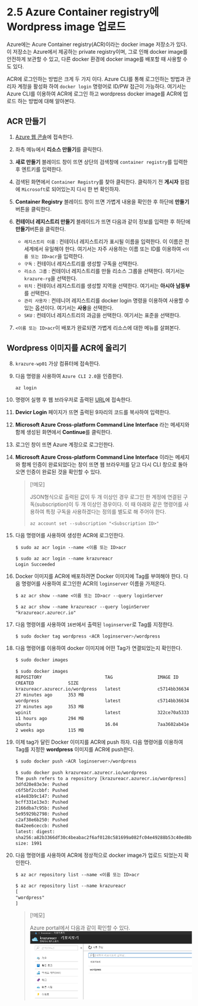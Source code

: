 # 2.5 Azure Container registry에 Wordpress image 업로드
Azure에는 Acure Container registry(ACR)이라는 docker image 저장소가 있다. 이 저장소는 Azure에서 제공하는 private registry이며, 그로 인해 docker image를 안전하게 보관할 수 있고, 다른 docker 환경에 docker image를 배포할 때 사용할 수도 있다.

ACR에 로그인하는 방법은 크게 두 가지 이다. Azure CLI를 통해 로그인하는 방법과 관리자 계정을 활성화 하여 `docker login` 명령어로 ID/PW 접근이 가능하다. 여기서는 Azure CLI를 이용하여 ACR에 로그인 하고 wordpress docker image를 ACR에 업로드 하는 방법에 대해 알아본다.

## ACR 만들기
1. [Azure 웹 콘솔](https://portal.azure.com)에 접속한다.

2. 좌측 메뉴에서 **리소스 만들기**를 클릭한다.

3. **새로 만들기** 블레이드 창이 뜨면 상단의 검색창에 `container registry`를 입력한 후 엔트키를 입력한다.

4. 검색된 화면에서 `Container Registry`를 찾아 클릭한다. 클릭하기 전 **게시자** 컬럼에 `Microsoft`로 되어있는지 다시 한 번 확인하자.

5. **Container Registry** 블레이드 창이 뜨면 가볍게 내용을 확인한 후 하단에 **만들기** 버튼을 클릭한다.

6. **컨테이너 레지스트리 만들기** 블레이드가 뜨면 다음과 같이 정보를 입력한 후 하단에 **만들기**버튼을 클릭한다.
    - `레지스트리 이름` : 컨테이너 레지스트리가 표시될 이름을 입력한다. 이 이름은 전 세계에서 유일해야 한다. 여기서는 자주 사용하는 이름 또는 ID를 이용하여 `<이름 또는 ID>acr`을 입력한다.
    - `구독` : 컨테이너 레지스트리를 생성할 구독을 선택한다.
    - `리소스 그룹` : 컨테이너 레지스트리를 만들 리소스 그룹을 선택한다. 여기서는 `krazure-rg`을 선택한다.
    - `위치` : 컨테이너 레지스트리를 생성할 지역을 선택한다. 여기서는 **아시아 남동부**를 선택한다.
    - `관리 사용자` : 컨테니어 레지스트리를 docker login 명령을 이용하여 사용할 수 있는 옵션이다. 여기서는 **사용**을 선택한다.
    - `SKU` : 컨테이너 레지스트리의 과금을 선택한다. 여기서는 표준을 선택한다.

7. `<이름 또는 ID>acr`이 배포가 완료되면 가볍게 리소스에 대한 메뉴를 살펴본다.

## Wordpress 이미지를 ACR에 올리기
8. `krazure-wp01` 가상 컴퓨터에 접속한다.

9. 다음 명령을 사용하여 `Azure CLI 2.0`을 인증한다.
    ```Azurecli
    az login
    ```

10. 명령어 실행 후 웹 브라우저로 출력된 [URL](https://aka.ms/devicelogin)에 접속한다.

11. **Devicr Login** 페이지가 뜨면 출력된 9자리의 코드를 복사하여 입력한다.

12. **Microsoft Azure Cross-platform Command Line Interface** 라는 메세지와 함께 생성된 화면에서 **Continue**를 클릭한다.

13. 로그인 창이 뜨면 Azure 계정으로 로그인한다.

14. **Microsoft Azure Cross-platform Command Line Interface** 이라는 메세지와 함께 인증이 완료되었다는 창이 뜨면 웹 브라우저를 닫고 다시 CLI 창으로 돌아오면 인증이 완료된 것을 확인할 수 있다.
    > [!메모]
    >
    > JSON형식으로 출력된 값이 두 개 이상인 경우 로그인 한 계정에 연결된 구독(subscription)이 두 개 이상인 경우이다. 이 때 아래와 같은 명령어를 사용하여 특정 구독을 사용하겠다는 정의를 별도로 해 주어야 한다.
    > ```Azurecli
    > az account set --subscription "<Subscription ID>"
    > ```

15. 다음 명령어를 사용하여 생성한 ACR에 로그인한다.
    ```Azurecli
    $ sudo az acr login --name <이름 또는 ID>acr
    ```
    ```결과
    $ sudo az acr login --name krazureacr
    Login Succeeded
    ```

16. Docker 이미지를 ACR에 배포하려면 Docker 이미지에 Tag를 부여해야 한다. 다음 명령어를 사용하여 로그인한 ACR의 `loginserver` 이름을 가져온다.
    ```Azurecli
    $ az acr show --name <이름 또는 ID>acr --query loginServer
    ```
    ```결과
    $ az acr show --name krazureacr --query loginServer
    "krazureacr.azurecr.io"
    ```

17. 다음 명령어를 사용하여 `16번`에서 출력된 `loginserver`로 Tag를 지정한다.
    ```bash
    $ sudo docker tag wordpress <ACR loginserver>/wordpress
    ```

18. 다음 명령어를 이용하여 docker 이미지에 어떤 Tag가 연결되었는지 확인한다.
    ```bash
    $ sudo docker images
    ```
    ```결과
    $ sudo docker images
    REPOSITORY                        TAG                 IMAGE ID            CREATED             SIZE
    krazureacr.azurecr.io/wordpress   latest              c5714bb36634        27 minutes ago      353 MB
    wordpress                         latest              c5714bb36634        27 minutes ago      353 MB
    wpinit                            latest              322ce70a5333        11 hours ago        294 MB
    ubuntu                            16.04               7aa3602ab41e        2 weeks ago         115 MB
    ```

19. 이제 tag가 달린 Docker 이미지를 ACR에 push 하자. 다음 명령어를 이용하여 Tag를 지정한 **wordpress** 이미지를 ACR에 push한다.
    ```bash
    $ sudo docker push <ACR loginserver>/wordpress
    ```
    ```결과
    $ sudo docker push krazureacr.azurecr.io/wordpress
    The push refers to a repository [krazureacr.azurecr.io/wordpress]
    3dfd20e83e3e: Pushed
    c6f5bf2ccbbf: Pushed
    e14e83b9c147: Pushed
    bcff331e13e3: Pushed
    2166dba7c95b: Pushed
    5e95929b2798: Pushed
    c2af38e6b250: Pushed
    0a42ee6ceccb: Pushed
    latest: digest: sha256:a82b3366df30c4beabac2f6af0128c581699a082fc04e49288b53c40ed8b3bbe size: 1991
    ```

20. 다음 명령어를 사용하여 ACR에 정상적으로 docker image가 업로드 되었는지 확인한다.
    ```Azurecli
    $ az acr repository list --name <이름 또는 ID>acr
    ```
    ```결과
    $ az acr repository list --name krazureacr
    [
    "wordpress"
    ]
    ```
    > [!메모]
    >
    > Azure portal에서 다음과 같이 확인할 수 있다.
    > ![2.5.1_ACR_image](../images/2.5.1_ACR_image.PNG)